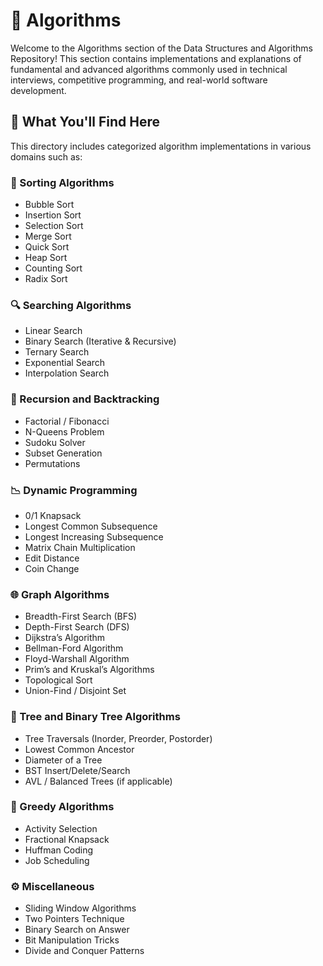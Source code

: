 # 📂 Algorithms
Welcome to the Algorithms section of the Data Structures and Algorithms Repository! This section contains implementations and explanations of fundamental and advanced algorithms commonly used in technical interviews, competitive programming, and real-world software development.

## 📌 What You'll Find Here
This directory includes categorized algorithm implementations in various domains such as:

### 🔁 Sorting Algorithms
- Bubble Sort
- Insertion Sort
- Selection Sort
- Merge Sort
- Quick Sort
- Heap Sort
- Counting Sort
- Radix Sort

### 🔍 Searching Algorithms
- Linear Search
- Binary Search (Iterative & Recursive)
- Ternary Search
- Exponential Search
- Interpolation Search

### 🔗 Recursion and Backtracking
- Factorial / Fibonacci
- N-Queens Problem
- Sudoku Solver
- Subset Generation
- Permutations

### 📉 Dynamic Programming
- 0/1 Knapsack
- Longest Common Subsequence
- Longest Increasing Subsequence
- Matrix Chain Multiplication
- Edit Distance
- Coin Change

### 🌐 Graph Algorithms
- Breadth-First Search (BFS)
- Depth-First Search (DFS)
- Dijkstra’s Algorithm
- Bellman-Ford Algorithm
- Floyd-Warshall Algorithm
- Prim’s and Kruskal’s Algorithms
- Topological Sort
- Union-Find / Disjoint Set


### 🌲 Tree and Binary Tree Algorithms
- Tree Traversals (Inorder, Preorder, Postorder)
- Lowest Common Ancestor
- Diameter of a Tree
- BST Insert/Delete/Search
- AVL / Balanced Trees (if applicable)

### 🧠 Greedy Algorithms
- Activity Selection
- Fractional Knapsack
- Huffman Coding
- Job Scheduling

### ⚙️ Miscellaneous
- Sliding Window Algorithms
- Two Pointers Technique
- Binary Search on Answer
- Bit Manipulation Tricks
- Divide and Conquer Patterns
